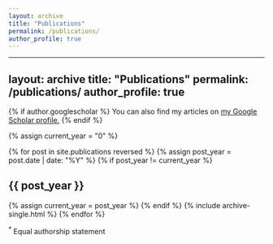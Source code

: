 ```yaml
---
layout: archive
title: "Publications"
permalink: /publications/
author_profile: true
---
```


---
layout: archive
title: "Publications"
permalink: /publications/
author_profile: true
---

{% if author.googlescholar %}
You can also find my articles on <u><a href="{{author.googlescholar}}">my Google Scholar profile</a>.</u>
{% endif %}

{% assign current_year = "0" %}

{% for post in site.publications reversed %}
  {% assign post_year = post.date | date: "%Y" %}
  {% if post_year != current_year %}
    <h2 class="archive__subtitle">{{ post_year }}</h2>
    {% assign current_year = post_year %}
  {% endif %}
  {% include archive-single.html %}
{% endfor %}

<sup>*</sup> Equal authorship statement
